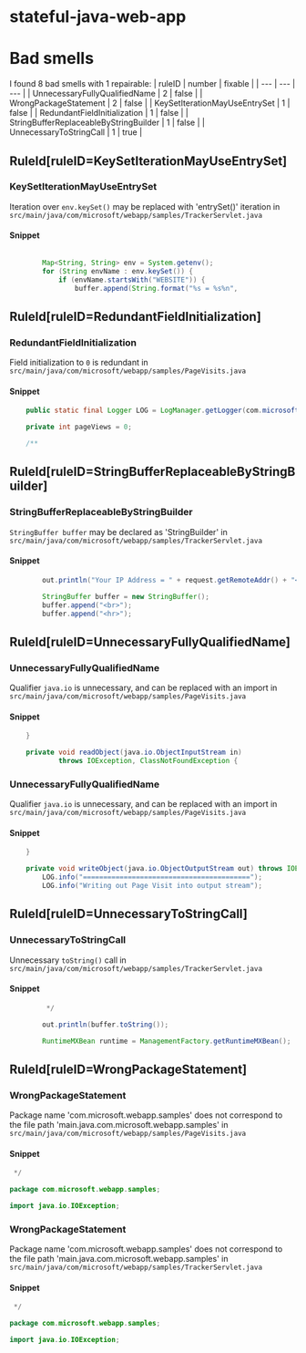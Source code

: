 # stateful-java-web-app 
 
# Bad smells
I found 8 bad smells with 1 repairable:
| ruleID | number | fixable |
| --- | --- | --- |
| UnnecessaryFullyQualifiedName | 2 | false |
| WrongPackageStatement | 2 | false |
| KeySetIterationMayUseEntrySet | 1 | false |
| RedundantFieldInitialization | 1 | false |
| StringBufferReplaceableByStringBuilder | 1 | false |
| UnnecessaryToStringCall | 1 | true |
## RuleId[ruleID=KeySetIterationMayUseEntrySet]
### KeySetIterationMayUseEntrySet
Iteration over `env.keySet()` may be replaced with 'entrySet()' iteration
in `src/main/java/com/microsoft/webapp/samples/TrackerServlet.java`
#### Snippet
```java

        Map<String, String> env = System.getenv();
        for (String envName : env.keySet()) {
            if (envName.startsWith("WEBSITE")) {
                buffer.append(String.format("%s = %s%n",
```

## RuleId[ruleID=RedundantFieldInitialization]
### RedundantFieldInitialization
Field initialization to `0` is redundant
in `src/main/java/com/microsoft/webapp/samples/PageVisits.java`
#### Snippet
```java
    public static final Logger LOG = LogManager.getLogger(com.microsoft.webapp.samples.PageVisits.class);

    private int pageViews = 0;

    /**
```

## RuleId[ruleID=StringBufferReplaceableByStringBuilder]
### StringBufferReplaceableByStringBuilder
`StringBuffer buffer` may be declared as 'StringBuilder'
in `src/main/java/com/microsoft/webapp/samples/TrackerServlet.java`
#### Snippet
```java
        out.println("Your IP Address = " + request.getRemoteAddr() + "<br>");

        StringBuffer buffer = new StringBuffer();
        buffer.append("<br>");
        buffer.append("<hr>");
```

## RuleId[ruleID=UnnecessaryFullyQualifiedName]
### UnnecessaryFullyQualifiedName
Qualifier `java.io` is unnecessary, and can be replaced with an import
in `src/main/java/com/microsoft/webapp/samples/PageVisits.java`
#### Snippet
```java
    }

    private void readObject(java.io.ObjectInputStream in)
            throws IOException, ClassNotFoundException {

```

### UnnecessaryFullyQualifiedName
Qualifier `java.io` is unnecessary, and can be replaced with an import
in `src/main/java/com/microsoft/webapp/samples/PageVisits.java`
#### Snippet
```java
    }

    private void writeObject(java.io.ObjectOutputStream out) throws IOException {
        LOG.info("=========================================");
        LOG.info("Writing out Page Visit into output stream");
```

## RuleId[ruleID=UnnecessaryToStringCall]
### UnnecessaryToStringCall
Unnecessary `toString()` call
in `src/main/java/com/microsoft/webapp/samples/TrackerServlet.java`
#### Snippet
```java
         */

        out.println(buffer.toString());

        RuntimeMXBean runtime = ManagementFactory.getRuntimeMXBean();
```

## RuleId[ruleID=WrongPackageStatement]
### WrongPackageStatement
Package name 'com.microsoft.webapp.samples' does not correspond to the file path 'main.java.com.microsoft.webapp.samples'
in `src/main/java/com/microsoft/webapp/samples/PageVisits.java`
#### Snippet
```java
 */

package com.microsoft.webapp.samples;

import java.io.IOException;
```

### WrongPackageStatement
Package name 'com.microsoft.webapp.samples' does not correspond to the file path 'main.java.com.microsoft.webapp.samples'
in `src/main/java/com/microsoft/webapp/samples/TrackerServlet.java`
#### Snippet
```java
 */

package com.microsoft.webapp.samples;

import java.io.IOException;
```

